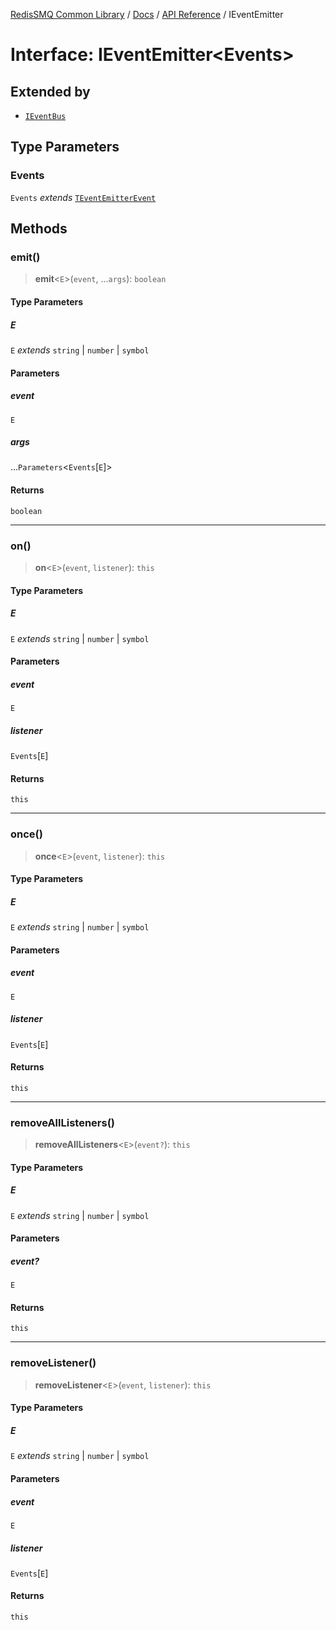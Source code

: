 [RedisSMQ Common Library](../../../README.md) / [Docs](../../README.md) / [API Reference](../README.md) / IEventEmitter

# Interface: IEventEmitter\<Events\>

## Extended by

- [`IEventBus`](IEventBus.md)

## Type Parameters

### Events

`Events` *extends* [`TEventEmitterEvent`](../type-aliases/TEventEmitterEvent.md)

## Methods

### emit()

> **emit**\<`E`\>(`event`, ...`args`): `boolean`

#### Type Parameters

##### E

`E` *extends* `string` \| `number` \| `symbol`

#### Parameters

##### event

`E`

##### args

...`Parameters`\<`Events`\[`E`\]\>

#### Returns

`boolean`

***

### on()

> **on**\<`E`\>(`event`, `listener`): `this`

#### Type Parameters

##### E

`E` *extends* `string` \| `number` \| `symbol`

#### Parameters

##### event

`E`

##### listener

`Events`\[`E`\]

#### Returns

`this`

***

### once()

> **once**\<`E`\>(`event`, `listener`): `this`

#### Type Parameters

##### E

`E` *extends* `string` \| `number` \| `symbol`

#### Parameters

##### event

`E`

##### listener

`Events`\[`E`\]

#### Returns

`this`

***

### removeAllListeners()

> **removeAllListeners**\<`E`\>(`event?`): `this`

#### Type Parameters

##### E

`E` *extends* `string` \| `number` \| `symbol`

#### Parameters

##### event?

`E`

#### Returns

`this`

***

### removeListener()

> **removeListener**\<`E`\>(`event`, `listener`): `this`

#### Type Parameters

##### E

`E` *extends* `string` \| `number` \| `symbol`

#### Parameters

##### event

`E`

##### listener

`Events`\[`E`\]

#### Returns

`this`
